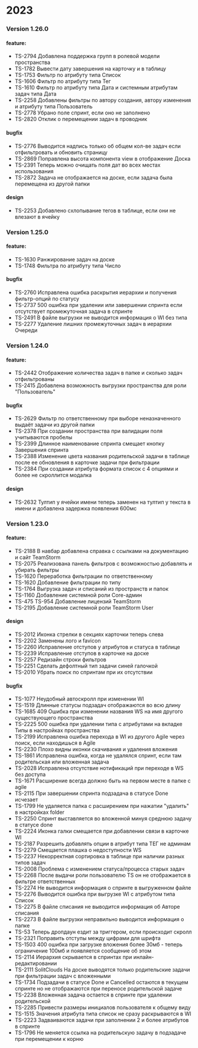 # &#x20;2023

### Version 1.26.0

#### feature:

* TS-2794 Добавлена поддержка групп в ролевой модели пространства
* TS-1782 Вывести дату завершения на карточку и в таблицу
* TS-1753 Фильтр по атрибуту типа Список
* TS-1606 Фильтр по атрибуту типа Тег
* TS-1610 Фильтр по атрибуту типа Дата и системным атрибутам задач типа Дата
* TS-2258 Добавлены фильтры по автору создания, автору изменения и атрибуту типа Пользователь
* TS-2778 Убрано поле спринт, если оно не заполнено
* TS-2820 Отклик о перемещении задач в проводник

#### bugfix

* TS-2776 Выводится надпись только об общем кол-ве задач если отфильтровать и обновить страницу
* TS-2869 Поправлена высота компонента view в отображение Доска
* TS-2391 Теперь можно очищать поля дат во всех местах использования
* TS-2872 Задача не отображается на доске, если задача была перемещена из другой папки

#### design

* TS-2253 Добавлено схлопывание тегов в таблице, если они не влезают в ячейку

### Version 1.25.0

#### feature:

* TS-1630 Ранжирование задач на доске
* TS-1748 Фильтра по атрибуту типа Число

#### bugfix

* TS-2760 Исправлена ошибка раскрытия иерархии и получения фильтр-опций по статусу
* TS-2737 500 ошибка при удалении или завершении спринта если отсутствует промежуточная задача в спринте
* TS-2491 В файле выгрузки не выводится информация о WI без типа
* TS-2277 Удаление лишних промежуточных задач в иерархии Очереди

### Version 1.24.0

#### feature:

* TS-2442 Отображение количества задач в папке и сколько задач отфильтрованы
* TS-2415 Добавлена возможность выгрузки пространства для роли "Пользователь"

#### bugfix

* TS-2629 Фильтр по ответственному при выборе неназначенного выдаёт задачи из другой папки
* TS-2378 При создании пространства при валидации поля учитываются пробелы
* TS-2399 Длинное наименование спринта смещает кнопку Завершения спринта
* TS-2388 Изменение цвета названия родительской задачи в таблице после ее обновления в карточке задачи при фильтрации
* TS-2384 При создании атрибута формата список с 4 опциями и более не скроллится модалка

#### design

* TS-2632 Тултип у ячейки имени теперь заменен на тултип у текста в имени и добавлена задержка появления 600мс

### Version 1.23.0

#### feature:

* TS-2188 В навбар добавлена справка с ссылками на документацию и сайт TeamStorm
* TS-2075 Реализована панель фильтров с возможностью добавлять и убирать фильтры
* TS-1620 Переработка фильтрации по ответственному
* TS-1620 Добавление фильтрации по типу
* TS-1764 Выгрузка задач и списаний из пространств и папок
* TS-1160 Добавление системной роли Core-админ
* TS-475 TS-954 Добавление лицензий TeamStorm
* TS-2195 Добавление системной роли TeamStorm User

#### design

* TS-2012 Иконка стрелки в секциях карточки теперь слева
* TS-2202 Заменены лого и favicon
* TS-2260 Исправление отступов у атрибутов и статуса в таблице
* TS-2239 Исправление отступов в карточке на доске
* TS-2257 Редизайн строки фильтров
* TS-2251 Сделать дефолтный тип задачи синей галочкой
* TS-2010 Убрать поиск по спринтам при их отсутствии

#### bugfix

* TS-1077 Неудобный автоскролл при изменении WI
* TS-1519 Длинные статусы подзадач отображаются во всю длину
* TS-1685 409 Ошибка при изменении названия WS на имя другого существующего пространства
* TS-2225 500 ошибка при удалении типа с атрибутами на вкладке Типы в настройках пространства
* TS-2199 Исправлена ошибка перехода в WI из другого Agile через поиск, если находишься в Agile
* TS-2230 Плохо видны иконки скачивания и удаления вложения
* TS-1861 Исправлена ошибка, когда не удалялся спринт, если там родительская или вложенная задача
* TS-2028 Исправлена отсутствие нотификаций при переходе в WS без доступа
* TS-1671 Расширение всегда должно быть на первом месте в папке с agile
* TS-2115 При завершении спринта подзадача в статусе Done исчезает
* TS-1799 Не удаляется папка с расширением при нажатии "удалить" в настройках folder
* TS-2250 Спринт выставляется во вложенной минуя среднюю задачу в статусе done
* TS-2224 Иконка галки смещается при добавлении связи в карточке WI
* TS-2187 Разрешить добавлять опции в атрибут типа ТЕГ не админам
* TS-2279 Смещается плашка о недоступности WS
* TS-2237 Некорректная сортировка в таблице при наличии разных типов задач
* TS-2008 Проблема с изменением статуса/процесса старых задач
* TS-2268 После выдачи роли пользователю TS он не отображается в фильтре ответственных
* TS-2274 Не выводится информация о спринте в выгруженном файле
* TS-2276 Выводится ошибка при выгрузке WI с атрибутом типа Список
* TS-2275 В файле списания не выводится информация об Авторе списания
* TS-2273 В файле выгрузки неправильно выводится информация о папке
* TS-53 Теперь дропдаун ездит за триггером, если происходит скролл
* TS-2321 Поправить отступы между цифрами для шрифта
* TS-1503 400 ошибка при загрузке вложения более 30мб - теперь ограничение 100мб и появляется сообщение об этом
* TS-2114 Иерархия скрывается в спринтах при инлайн-редактировании
* TS-2111 SolitClouds На доске выводятся только родительские задачи при фильтрации задач с вложенными
* TS-1734 Подзадачи в статусе Done и Cancelled остаются в текущем спринте но не отображаются при переносе родительской задаче
* TS-2238 Вложенная задача остается в спринте при удалении родительской
* TS-2285 Привести размеры инициалов пользователя к общему виду
* TS-1515 Значения атрибута типа список не сразу раскрываются в WI
* TS-2223 Задваиваются задачи при заполнении 2 и более атрибутов в спринте
* TS-1796 Не меняется ссылка на родительскую задачу в подзадаче при перемещении к корню
